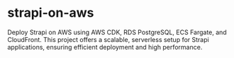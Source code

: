 # strapi-on-aws
Deploy Strapi on AWS using AWS CDK, RDS PostgreSQL, ECS Fargate, and CloudFront. This project offers a scalable, serverless setup for Strapi applications, ensuring efficient deployment and high performance.
